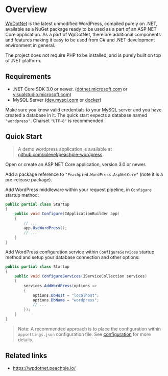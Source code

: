 # Overview

[WpDotNet](https://wpdotnet.peachpie.io/) is the latest unmodified WordPress, compiled purely on .NET, available as a NuGet package ready to be used as a part of an ASP NET Core application. As a part of WpDotNet, there are additional components and features making it easy to be used from C# and .NET development environment in general.

The project does not require PHP to be installed, and is purely built on top of .NET platform.

## Requirements

- .NET Core SDK 3.0 or newer. ([dotnet.microsoft.com](https://dotnet.microsoft.com/download) or [visualstudio.microsoft.com](https://visualstudio.microsoft.com/vs/))
- MySQL Server ([dev.mysql.com](https://dev.mysql.com/downloads/mysql/) or [docker](https://hub.docker.com/_/mysql))

Make sure you know valid credentials to your MySQL server and you have created a database in it. The quick start expects a database named `"wordpress"`. Charset `"UTF-8"` is recommended.

## Quick Start

> A demo wordpress application is available at [github.com/iolevel/peachpie-wordpress](https://github.com/iolevel/peachpie-wordpress).

Open or create an ASP NET Core application, version 3.0 or newer.

Add a package reference to `"Peachpied.WordPress.AspNetCore"` (note it is a pre-release package).

Add WordPress middleware within your request pipeline, in `Configure` startup method:

```C#
public partial class Startup
{
    public void Configure(IApplicationBuilder app)
    {
        // ...
        app.UseWordPress();
        // ...
    }
}
```

Add WordPress configuration service within `ConfigureServices` startup method and setup your database connection and other options:

```C#
public partial class Startup
{
    public void ConfigureServices(IServiceCollection services)
    {
        services.AddWordPress(options =>
        {
            options.DbHost = "localhost";
            options.DbName = "wordpress";
            // ...
        });
    }
}
```

> Note: A recommended approach is to place the configuration within `appsettings.json` configuration file. See [configuration](../configuration) for more details.

## Related links

- https://wpdotnet.peachpie.io/
